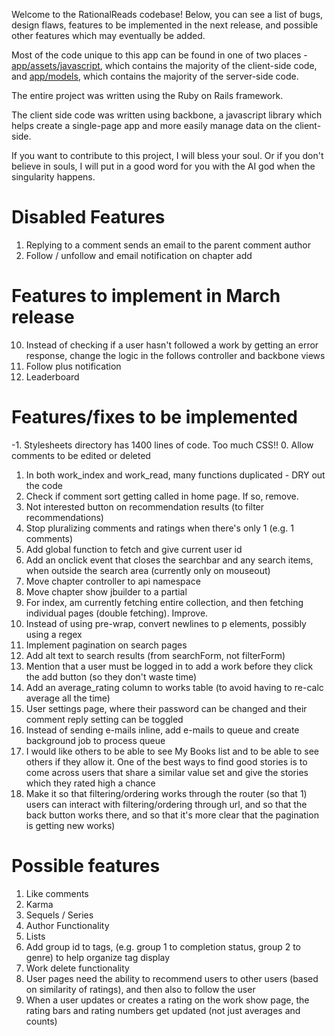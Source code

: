 Welcome to the RationalReads codebase! Below, you can see a list of bugs, design flaws, features to be implemented in the next release, and possible other features which may eventually be added.

Most of the code unique to this app can be found in one of two places -
[app/assets/javascript](https://github.com/Amit-P-Amin/RationalReads/tree/master/app/assets/javascripts), which contains the majority of the client-side code, and [app/models](https://github.com/Amit-P-Amin/RationalReads/tree/master/app/models), which contains the majority of the server-side code.

The entire project was written using the Ruby on Rails framework.

The client side code was written using backbone, a javascript library which helps create a single-page app and more easily manage data on the client-side.

If you want to contribute to this project, I will bless your soul. Or if you don't believe in souls, I will put in a good word for you with the AI god when the singularity happens.

# Disabled Features
1.  Replying to a comment sends an email to the parent comment author
2.  Follow / unfollow and email notification on chapter add


# Features to implement in March release
10.  Instead of checking if a user hasn't followed a work by getting an error response, change the logic in the follows controller and backbone views
11. Follow plus notification
12. Leaderboard

# Features/fixes to be implemented
-1.  Stylesheets directory has 1400 lines of code. Too much CSS!!
0.  Allow comments to be edited or deleted
1.  In both work_index and work_read, many functions duplicated - DRY out the code
2.  Check if comment sort getting called in home page. If so, remove.
3.  Not interested button on recommendation results (to filter recommendations)
4.  Stop pluralizing comments and ratings when there's only 1 (e.g. 1 comments)
5.  Add global function to fetch and give current user id
6.  Add an onclick event that closes the searchbar and any search items, when outside the search area (currently only on mouseout)
7.  Move chapter controller to api namespace
8.  Move chapter show jbuilder to a partial
9.  For index, am currently fetching entire collection, and then fetching individual pages (double fetching). Improve.
10.  Instead of using pre-wrap, convert newlines to p elements, possibly using a regex
11.  Implement pagination on search pages
12.  Add alt text to search results (from searchForm, not filterForm)
13.  Mention that a user must be logged in to add a work before they click the add button (so they don't waste time)
14.  Add an average_rating column to works table (to avoid having to re-calc average all the time)
15.  User settings page, where their password can be changed and their comment reply setting can be toggled
16.  Instead of sending e-mails inline, add e-mails to queue and create background job to process queue
17.  I would like others to be able to see My Books list and to be able to see others if they allow it. One of the best ways to find good stories is to come across users that share a similar value set and give the stories which they rated high a chance
18.  Make it so that filtering/ordering works through the router (so that 1) users can interact with filtering/ordering through url, and so that the back button works there, and so that it's more clear that the pagination is getting new works)

# Possible features
1.  Like comments
2.  Karma
3.  Sequels / Series
4.  Author Functionality
5.  Lists
6.  Add group id to tags, (e.g. group 1 to completion status, group 2 to genre) to help organize tag display
7.  Work delete functionality
8.  User pages need the ability to recommend users to other users (based on similarity of ratings), and then also to follow the user
9.  When a user updates or creates a rating on the work show page, the rating bars and rating numbers get updated (not just averages and counts)
